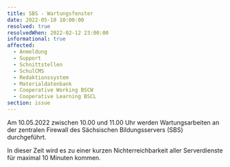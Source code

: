 ```yaml
---
title: SBS - Wartungsfenster
date: 2022-05-10 10:00:00
resolved: true
resolvedWhen: 2022-02-12 23:00:00
informational: true
affected:
  - Anmeldung
  - Support
  - Schnittstellen
  - SchulCMS
  - Redaktionssystem
  - Materialdatenbank
  - Cooperative Working BSCW
  - Cooperative Learning BSCL
section: issue
---
```


Am 10.05.2022 zwischen 10.00 und 11.00 Uhr werden Wartungsarbeiten an der zentralen Firewall des Sächsischen Bildungsservers (SBS) durchgeführt.

In dieser Zeit wird es zu einer kurzen Nichterreichbarkeit aller Serverdienste für maximal 10 Minuten kommen.
